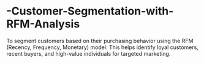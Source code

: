 # -Customer-Segmentation-with-RFM-Analysis
To segment customers based on their purchasing behavior using the RFM (Recency, Frequency, Monetary) model. This helps identify loyal customers, recent buyers, and high-value individuals for targeted marketing.
